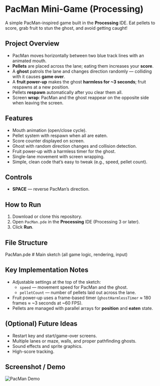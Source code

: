 # PacMan Mini-Game (Processing)

A simple PacMan-inspired game built in the **Processing** IDE. Eat pellets to score, grab fruit to stun the ghost, and avoid getting caught!

## Project Overview
- PacMan moves horizontally between two blue track lines with an animated mouth.
- **Pellets** are placed across the lane; eating them increases your **score**.
- A **ghost** patrols the lane and changes direction randomly — colliding with it causes **game over**.
- A **fruit power-up** makes the ghost **harmless for ~3 seconds**; fruit respawns at a new position.
- Pellets **respawn** automatically after you clear them all.
- Screen **wrap**: PacMan and the ghost reappear on the opposite side when leaving the screen.

## Features
- Mouth animation (open/close cycle).
- Pellet system with respawn when all are eaten.
- Score counter displayed on screen.
- Ghost with random direction changes and collision detection.
- Fruit power-up with a harmless timer for the ghost.
- Single-lane movement with screen wrapping.
- Simple, clean code that’s easy to tweak (e.g., speed, pellet count).

## Controls
- **SPACE** — reverse PacMan’s direction.

## How to Run
1. Download or clone this repository.
2. Open `PacMan.pde` in the **Processing** IDE (Processing 3 or later).
3. Click **Run**.

## File Structure
PacMan.pde # Main sketch (all game logic, rendering, input)

## Key Implementation Notes
- Adjustable settings at the top of the sketch:
  - `speed` — movement speed for PacMan and the ghost.
  - `pelletCount` — number of pellets laid out across the lane.
- Fruit power-up uses a frame-based timer (`ghostHarmlessTimer` ≈ 180 frames ≈ ~3 seconds at ~60 FPS).
- Pellets are managed with parallel arrays for **position** and **eaten** state.

## (Optional) Future Ideas
- Restart key and start/game-over screens.
- Multiple lanes or maze, walls, and proper pathfinding ghosts.
- Sound effects and sprite graphics.
- High-score tracking.

## Screenshot / Demo

![PacMan Demo](assets/PacmanGIF.gif)
